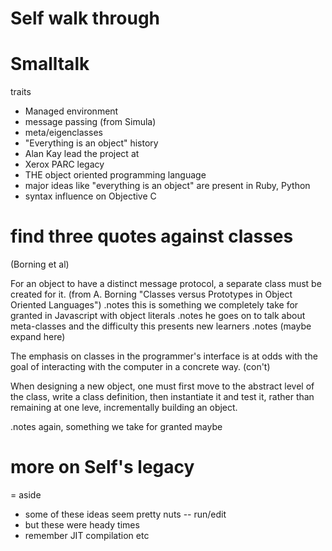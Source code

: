 # Self walk through

# Smalltalk
traits
- Managed environment
- message passing (from Simula)
- meta/eigenclasses
- "Everything is an object"
history
- Alan Kay lead the project at
- Xerox PARC
legacy
- THE object oriented programming language
- major ideas like "everything is an object" are present in Ruby, Python
- syntax influence on Objective C

# find three quotes against classes
(Borning et al)

  For an object to have a distinct message protocol, a separate class must be created for it.
  (from A. Borning "Classes versus Prototypes in Object Oriented Languages")
.notes this is something we completely take for granted in Javascript with object literals
.notes he goes on to talk about meta-classes and the difficulty this presents new learners
.notes (maybe expand here)

  The emphasis on classes in the programmer's interface is at odds with the goal of interacting with the computer in a concrete way. (con't)

  When designing a new object, one must first move to the abstract level of the class, write a class definition, then instantiate it and test it, rather than remaining at one leve, incrementally building an object.

.notes again, something we take for granted maybe

# more on Self's legacy

= aside
  - some of these ideas seem pretty nuts -- run/edit
  - but these were heady times
  - remember JIT compilation etc

